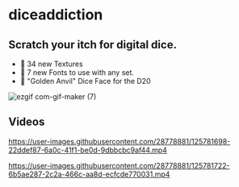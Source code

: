# diceaddiction

<h2>Scratch your itch for digital dice.</h2>

- 📱 34 new Textures<br>
- 📱 7 new Fonts to use with any set.<br>
- 📱 "Golden Anvil" Dice Face for the D20

![ezgif com-gif-maker (7)](https://user-images.githubusercontent.com/28778881/125780861-0eb50961-9907-455d-9946-e9802e2ca5eb.gif)


<h2>Videos</h2>



https://user-images.githubusercontent.com/28778881/125781698-22ddef87-6a0c-41f1-be0d-9dbbcbc9af44.mp4



https://user-images.githubusercontent.com/28778881/125781722-6b5ae287-2c2a-466c-aa8d-ecfcde770031.mp4

